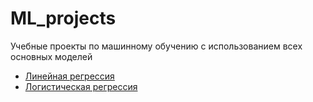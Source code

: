 # ML_projects
Учебные проекты по машинному обучению с использованием всех основных моделей
- [Линейная регрессия](https://github.com/IzyumovMaxim/ML_projects/tree/main/house_price_prediction_model)
- [Логистическая регрессия](https://github.com/IzyumovMaxim/ML_projects/blob/main/heart_disease_prediction/heart_disease_project.ipynb)
